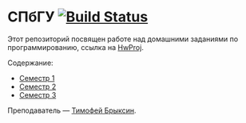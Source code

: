 СПбГУ [![Build Status](https://travis-ci.org/Victor-Y-Fadeev/SPbSU.svg?branch=master)](https://travis-ci.org/Victor-Y-Fadeev/SPbSU)
=====

Этот репозиторий посвящен работе над домашними заданиями по программированию, ссылка на [HwProj](http://hwproj.me/courses/10).

Содержание:
- [Семестр 1](https://github.com/Victor-Y-Fadeev/SPbSU/tree/master/course1/sem1)
- [Семестр 2](https://github.com/Victor-Y-Fadeev/SPbSU/tree/master/course1/sem2)
- [Семестр 3](https://github.com/Victor-Y-Fadeev/SPbSU/tree/master/course2/sem3)

Преподаватель — [Тимофей Брыксин](https://github.com/jzuken).
